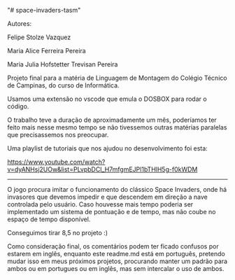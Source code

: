 "# space-invaders-tasm" 

Autores:

Felipe Stolze Vazquez

Maria Alice Ferreira Pereira

Maria Julia Hofstetter Trevisan Pereira

Projeto final para a matéria de Linguagem de Montagem do Colégio Técnico de Campinas, do curso de Informática.

Usamos uma extensão no vscode que emula o DOSBOX para rodar o código. 

O trabalho teve a duração de aproximadamente um mês, poderíamos ter feito mais nesse mesmo tempo se não tivessemos outras matérias paralelas que precisassemos nos preocupar.

Uma playlist de tutoriais que nos ajudou no desenvolvimento foi esta:

https://www.youtube.com/watch?v=dyANHsj2UOw&list=PLvpbDCl_H7mfgmEJPl1bTHlH5g-f0kWDM

------------------------------

O jogo procura imitar o funcionamento do clássico Space Invaders, onde há invasores que devemos impedir e que descendem em direção a nave controlada pelo usuário.
Caso houvesse mais tempo poderia ser implementado um sistema de pontuação e de tempo, mas não coube no espaço de tempo disponível.

Conseguimos tirar 8,5 no projeto :)

Como consideração final, os comentários podem ter ficado confusos por estarem em inglês, enquanto este readme.md está em português, pretendo mudar isso em meus próximos projetos, procurando manter um padrão para ambos ou em portugues ou em inglês, mas sem intercalar o uso de ambos.
